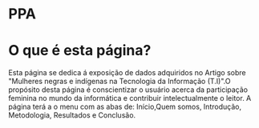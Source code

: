 
# PPA
<HTML>
  <!DOCTYPE html>
<html lang="en">
<head>
 <meta charset="UTF-8">
 <title>Resumo</title>
</head>
<body>
    <h1>O que é esta página?</h1>
<p>Esta página se dedica á exposição de dados adquiridos no Artigo sobre "Mulheres negras e indígenas na Tecnologia da Informação (T.I)".O propósito desta página é conscientizar o usuário acerca da participação feminina no mundo da informática e contribuir intelectualmente o leitor. A página terá a o menu com as abas de: Início,Quem somos, Introdução, Metodologia, Resultados e Conclusão.
    </body>
</body>
</HTML>
